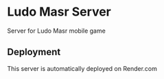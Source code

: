 # Ludo Masr Server
Server for Ludo Masr mobile game

## Deployment
This server is automatically deployed on Render.com
